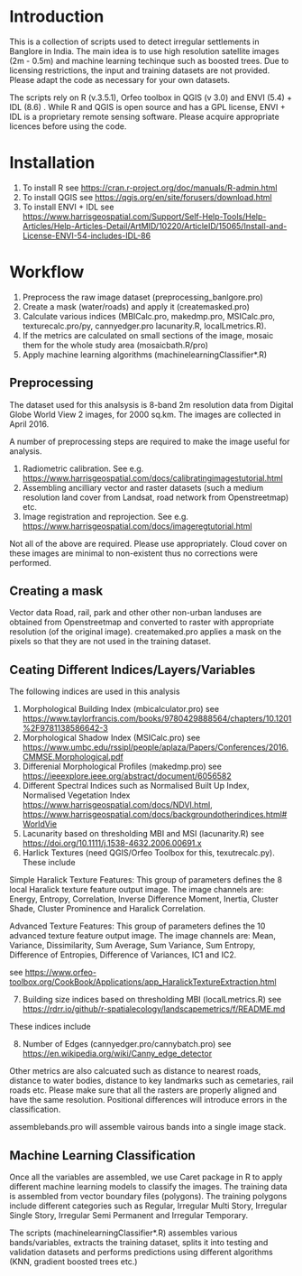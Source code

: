 
# Introduction

This is a collection of scripts used to detect irregular settlements in Banglore in India. The main idea is to use high resolution satellite images (2m - 0.5m) and machine learning techinque such as boosted trees. Due to licensing restrictions, the input and training datasets are not provided. Please adapt the code as necessary for your own datasets.

The scripts rely on R (v.3.5.1), Orfeo toolbox in QGIS (v 3.0) and ENVI (5.4) + IDL (8.6)  . While R and QGIS is open source and has a GPL license, ENVI + IDL is a proprietary remote sensing software. Please acquire appropriate licences before using the code.


# Installation

1. To install R see https://cran.r-project.org/doc/manuals/R-admin.html
2. To install QGIS see https://qgis.org/en/site/forusers/download.html
3. To install  ENVI + IDL see https://www.harrisgeospatial.com/Support/Self-Help-Tools/Help-Articles/Help-Articles-Detail/ArtMID/10220/ArticleID/15065/Install-and-License-ENVI-54-includes-IDL-86


# Workflow

1. Preprocess the raw image dataset (preprocessing_banlgore.pro)
2. Create a mask (water/roads) and apply it (createmasked.pro) 
3. Calculate various indices  (MBICalc.pro, makedmp.pro, MSICalc.pro, texturecalc.pro/py, cannyedger.pro lacunarity.R, localLmetrics.R).
4. If the metrics are calculated on small sections of the image, mosaic them for the whole study area (mosaicbath.R/pro)
5. Apply machine learning algorithms (machinelearningClassifier\*.R)


## Preprocessing 

The dataset used for this analsysis is 8-band 2m resolution data from Digital Globe World View 2 images, for 2000 sq.km. The images are collected in April 2016. 

A number of preprocessing steps are required to make the image useful for analysis. 

1. Radiometric calibration. See e.g. https://www.harrisgeospatial.com/docs/calibratingimagestutorial.html
2. Assembling ancilliary vector and raster datasets (such a medium resolution land cover from Landsat, road network from Openstreetmap) etc.
3. Image registration and reprojection. See e.g. https://www.harrisgeospatial.com/docs/imageregtutorial.html

Not all of the above are required. Please use appropriately. Cloud cover on these images are minimal to non-existent thus no corrections were performed.

## Creating a mask

Vector data Road, rail, park and other other non-urban landuses are obtained from Openstreetmap and converted to raster with appropriate resolution (of the original image). createmaked.pro applies a mask on the pixels so that they are not used in the training dataset.


## Ceating Different Indices/Layers/Variables

The following indices are used in this analysis

1. Morphological Building Index (mbicalculator.pro) see https://www.taylorfrancis.com/books/9780429888564/chapters/10.1201%2F9781138586642-3
2. Morphological Shadow Index (MSICalc.pro) see https://www.umbc.edu/rssipl/people/aplaza/Papers/Conferences/2016.CMMSE.Morphological.pdf
3. Differenial Morphological Profiles (makedmp.pro) see https://ieeexplore.ieee.org/abstract/document/6056582
4. Different Spectral Indices such as Normalised  Built Up Index,  Normalised Vegetation Index https://www.harrisgeospatial.com/docs/NDVI.html, https://www.harrisgeospatial.com/docs/backgroundotherindices.html#WorldVie
5. Lacunarity based on thresholding MBI and MSI (lacunarity.R) see https://doi.org/10.1111/j.1538-4632.2006.00691.x
6. Harlick Textures (need QGIS/Orfeo Toolbox for this, texutrecalc.py). These include 

Simple Haralick Texture Features: This group of parameters defines the 8 local Haralick texture feature output image. The image channels are: Energy, Entropy, Correlation, Inverse Difference Moment, Inertia, Cluster Shade, Cluster Prominence and Haralick Correlation.

Advanced Texture Features: This group of parameters defines the 10 advanced texture feature output image. The image channels are: Mean, Variance, Dissimilarity, Sum Average, Sum Variance, Sum Entropy, Difference of Entropies, Difference of Variances, IC1 and IC2.

see https://www.orfeo-toolbox.org/CookBook/Applications/app_HaralickTextureExtraction.html

7. Building size indices based on thresholding MBI (localLmetrics.R) see https://rdrr.io/github/r-spatialecology/landscapemetrics/f/README.md

These indices include 

8. Number of Edges (cannyedger.pro/cannybatch.pro) see https://en.wikipedia.org/wiki/Canny_edge_detector

Other metrics are also calcuated such as distance to nearest roads, distance to water bodies, distance to key landmarks such as cemetaries, rail roads etc.  Please make sure that all the rasters are properly aligned and have the same resolution. Positional differences will introduce errors in the classification.

assemblebands.pro will assemble vairous bands into a single image stack.


## Machine Learning Classification

Once all the variables are assembled, we use Caret package in R to apply different machine learning models to classify the images. The training data is assembled from vector boundary files (polygons). The training polygons include different categories such as Regular, Irregular Multi Story, Irregular Single Story, Irregular Semi Permanent and Irregular Temporary.

The scripts (machinelearningClassifier\*.R) assembles various bands/variables, extracts the training dataset, splits it into testing and validation datasets and performs predictions using different algorithms (KNN, gradient boosted trees etc.)













